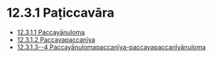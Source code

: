 # 12.3.1 Paṭiccavāra

* [12.3.1.1 Paccayānuloma](12.3.1/12.3.1.1.md)
* [12.3.1.2 Paccayapaccanīya](12.3.1/12.3.1.2.md)
* [12.3.1.3--4 Paccayānulomapaccanīya-paccayapaccanīyānuloma](12.3.1/12.3.1.3--4.md)
